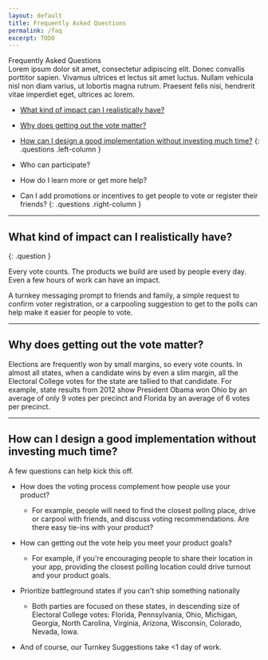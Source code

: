 ```yaml
---
layout: default
title: Frequently Asked Questions
permalink: /faq
excerpt: TODO
---
```


<div class="page-header">
  Frequently Asked Questions
  <div class="inner">
    Lorem ipsum dolor sit amet, consectetur adipiscing elit. Donec convallis porttitor sapien. Vivamus ultrices et lectus sit amet luctus. Nullam vehicula nisl non diam varius, ut lobortis magna rutrum. Praesent felis nisi, hendrerit vitae imperdiet eget, ultrices ac lorem. 
  </div>
</div>

* [What kind of impact can I realistically have?](#what-kind-of-impact-can-i-realistically-have)
* [Why does getting out the vote matter?](#why-does-getting-out-the-vote-matter)
* [How can I design a good implementation without investing much time?](#how-can-i-design-a-good-implementation-without-investing-much-time)
{: .questions .left-column }

* Who can participate?
* How do I learn more or get more help?
* Can I add promotions or incentives to get people to vote or register their friends?
{: .questions .right-column }

---

## What kind of impact can I realistically have?
{: .question }

Every vote counts. The products we build are used by people every day.  Even a few hours of work can have an impact.

A turnkey messaging prompt to friends and family, a simple request to confirm voter registration, or a carpooling suggestion to get to the polls can help make it easier for people to vote.

---

## Why does getting out the vote matter?

Elections are frequently won by small margins, so every vote counts.  In almost all states, when a candidate wins by even a slim margin, all the Electoral College votes for the state are tallied to that candidate. For example, state results from 2012 show President Obama won Ohio by an average of only 9 votes per precinct and Florida by an average of 6 votes per precinct.   

---

## How can I design a good implementation without investing much time?

A few questions can help kick this off.

* How does the voting process complement how people use your product?
  * For example, people will need to find the closest polling place, drive or carpool with friends, and discuss voting recommendations.  Are there easy tie-ins with your product?
* How can getting out the vote help you meet your product goals?
  * For example, if you're encouraging people to share their location in your app, providing the closest polling location could drive turnout and your product goals.

* Prioritize battleground states if you can't ship something nationally

  * Both parties are focused on these states, in descending size of Electoral College votes: Florida, Pennsylvania, Ohio, Michigan, Georgia, North Carolina, Virginia, Arizona, Wisconsin, Colorado, Nevada, Iowa.

* And of course, our Turnkey Suggestions take <1 day of work.
